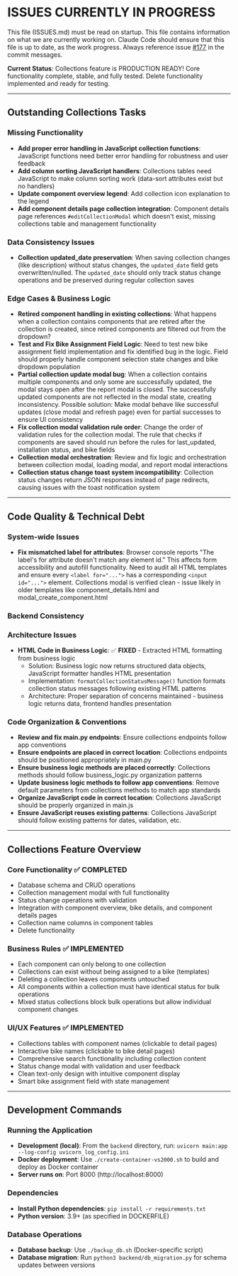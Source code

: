 # ISSUES CURRENTLY IN PROGRESS

This file (ISSUES.md) must be read on startup. This file contains information on what we are currently working on. Claude Code should ensure that this file is up to date, as the work progress. Always reference issue [#177](https://github.com/xivind/velo-supervisor-2000/issues/177) in the commit messages.

**Current Status**: Collections feature is PRODUCTION READY! Core functionality complete, stable, and fully tested. Delete functionality implemented and ready for testing.

---

## Outstanding Collections Tasks

### Missing Functionality
- **Add proper error handling in JavaScript collection functions**: JavaScript functions need better error handling for robustness and user feedback
- **Add column sorting JavaScript handlers**: Collections tables need JavaScript to make column sorting work (data-sort attributes exist but no handlers)
- **Update component overview legend**: Add collection icon explanation to the legend
- **Add component details page collection integration**: Component details page references `#editCollectionModal` which doesn't exist, missing collections table and management functionality

### Data Consistency Issues
- **Collection updated_date preservation**: When saving collection changes (like description) without status changes, the `updated_date` field gets overwritten/nulled. The `updated_date` should only track status change operations and be preserved during regular collection saves

### Edge Cases & Business Logic
- **Retired component handling in existing collections**: What happens when a collection contains components that are retired after the collection is created, since retired components are filtered out from the dropdown?
- **Test and Fix Bike Assignment Field Logic**: Need to test new bike assignment field implementation and fix identified bug in the logic. Field should properly handle component selection state changes and bike dropdown population
- **Partial collection update modal bug**: When a collection contains multiple components and only some are successfully updated, the modal stays open after the report modal is closed. The successfully updated components are not reflected in the modal state, creating inconsistency. Possible solution: Make modal behave like successful updates (close modal and refresh page) even for partial successes to ensure UI consistency
- **Fix collection modal validation rule order**: Change the order of validation rules for the collection modal. The rule that checks if components are saved should run before the rules for last_updated, installation status, and bike fields
- **Collection modal orchestration**: Review and fix logic and orchestration between collection modal, loading modal, and report modal interactions
- **Collection status change toast system incompatibility**: Collection status changes return JSON responses instead of page redirects, causing issues with the toast notification system

---

## Code Quality & Technical Debt

### System-wide Issues
- **Fix mismatched label for attributes**: Browser console reports "The label's for attribute doesn't match any element id." This affects form accessibility and autofill functionality. Need to audit all HTML templates and ensure every `<label for="...">` has a corresponding `<input id="...">` element. Collections modal is verified clean - issue likely in older templates like component_details.html and modal_create_component.html

### Backend Consistency


### Architecture Issues
- **HTML Code in Business Logic**: ✅ **FIXED** - Extracted HTML formatting from business logic
  - Solution: Business logic now returns structured data objects, JavaScript formatter handles HTML presentation
  - Implementation: `formatCollectionStatusMessage()` function formats collection status messages following existing HTML patterns
  - Architecture: Proper separation of concerns maintained - business logic returns data, frontend handles presentation

### Code Organization & Conventions
- **Review and fix main.py endpoints**: Ensure collections endpoints follow app conventions
- **Ensure endpoints are placed in correct location**: Collections endpoints should be positioned appropriately in main.py
- **Ensure business logic methods are placed correctly**: Collections methods should follow business_logic.py organization patterns
- **Update business logic methods to follow app conventions**: Remove default parameters from collections methods to match app standards
- **Organize JavaScript code in correct location**: Collections JavaScript should be properly organized in main.js
- **Ensure JavaScript reuses existing patterns**: Collections JavaScript should follow existing patterns for dates, validation, etc.

---

## Collections Feature Overview

### Core Functionality ✅ COMPLETED
- Database schema and CRUD operations
- Collection management modal with full functionality
- Status change operations with validation
- Integration with component overview, bike details, and component details pages
- Collection name columns in component tables
- Delete functionality

### Business Rules ✅ IMPLEMENTED
- Each component can only belong to one collection
- Collections can exist without being assigned to a bike (templates)
- Deleting a collection leaves components untouched
- All components within a collection must have identical status for bulk operations
- Mixed status collections block bulk operations but allow individual component changes

### UI/UX Features ✅ IMPLEMENTED
- Collections tables with component names (clickable to detail pages)
- Interactive bike names (clickable to bike detail pages)
- Comprehensive search functionality including collection content
- Status change modal with validation and user feedback
- Clean text-only design with intuitive component display
- Smart bike assignment field with state management

---

## Development Commands

### Running the Application
- **Development (local)**: From the `backend` directory, run: `uvicorn main:app --log-config uvicorn_log_config.ini`
- **Docker deployment**: Use `./create-container-vs2000.sh` to build and deploy as Docker container
- **Server runs on**: Port 8000 (http://localhost:8000)

### Dependencies
- **Install Python dependencies**: `pip install -r requirements.txt`
- **Python version**: 3.9+ (as specified in DOCKERFILE)

### Database Operations
- **Database backup**: Use `./backup_db.sh` (Docker-specific script)
- **Database migration**: Run `python3 backend/db_migration.py` for schema updates between versions